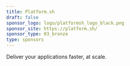 ```yaml
---
title: Platform.sh
draft: false
sponsor_logo: logo/platformsh_logo_black.png
sponsor_site: https://platform.sh/
sponsor_type: 03_bronze
type: sponsors
---
```

Deliver your applications faster, at scale.
